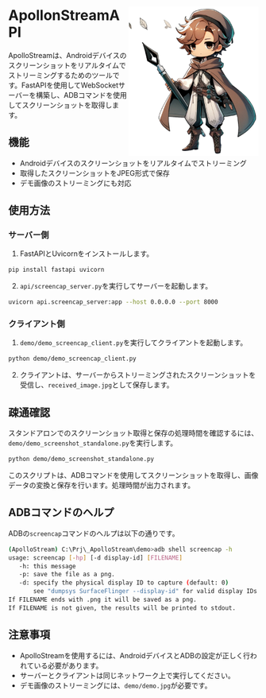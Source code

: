 
<h1>
<img src="https://raw.githubusercontent.com/Sunwood-ai-labs/Manim-Examples-Docker/main/docs/Animatos.png" height=300px align="right"/>
ApollonStreamAPI
</h1>

ApolloStreamは、Androidデバイスのスクリーンショットをリアルタイムでストリーミングするためのツールです。FastAPIを使用してWebSocketサーバーを構築し、ADBコマンドを使用してスクリーンショットを取得します。

## 機能

- Androidデバイスのスクリーンショットをリアルタイムでストリーミング
- 取得したスクリーンショットをJPEG形式で保存
- デモ画像のストリーミングにも対応

## 使用方法

### サーバー側

1. FastAPIとUvicornをインストールします。

```bash
pip install fastapi uvicorn
```

2. `api/screencap_server.py`を実行してサーバーを起動します。

```bash
uvicorn api.screencap_server:app --host 0.0.0.0 --port 8000
```

### クライアント側

1. `demo/demo_screencap_client.py`を実行してクライアントを起動します。

```bash
python demo/demo_screencap_client.py
```

2. クライアントは、サーバーからストリーミングされたスクリーンショットを受信し、`received_image.jpg`として保存します。

## 疎通確認

スタンドアロンでのスクリーンショット取得と保存の処理時間を確認するには、`demo/demo_screenshot_standalone.py`を実行します。

```bash
python demo/demo_screenshot_standalone.py
```

このスクリプトは、ADBコマンドを使用してスクリーンショットを取得し、画像データの変換と保存を行います。処理時間が出力されます。

## ADBコマンドのヘルプ

ADBの`screencap`コマンドのヘルプは以下の通りです。

```bash
(ApolloStream) C:\Prj\_ApolloStream\demo>adb shell screencap -h    
usage: screencap [-hp] [-d display-id] [FILENAME]
   -h: this message
   -p: save the file as a png.
   -d: specify the physical display ID to capture (default: 0)
       see "dumpsys SurfaceFlinger --display-id" for valid display IDs.
If FILENAME ends with .png it will be saved as a png.
If FILENAME is not given, the results will be printed to stdout.
```

## 注意事項

- ApolloStreamを使用するには、AndroidデバイスとADBの設定が正しく行われている必要があります。
- サーバーとクライアントは同じネットワーク上で実行してください。
- デモ画像のストリーミングには、`demo/demo.jpg`が必要です。
